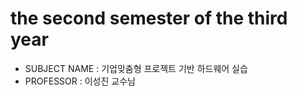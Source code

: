 # the second semester of the third year

- SUBJECT NAME : 기업맞춤형 프로젝트 기반 하드웨어 실습
- PROFESSOR : 이성진 교수님
